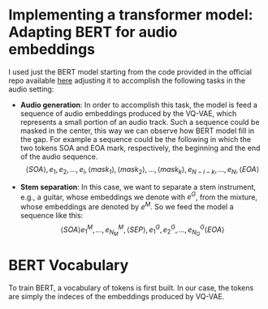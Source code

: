 # Implementing a transformer model: Adapting BERT for audio embeddings
I used just the BERT model starting from the code provided in the official repo available [here](https://github.com/codertimo/BERT-pytorch/tree/master) adjusting it to accomplish the following tasks in the audio setting:
- **Audio generation**: In order to accomplish this task, the model is feed a sequence of audio embeddings produced by the VQ-VAE, which represents a small portion of an audio track. Such a sequence could be masked in the center, this way we can observe how BERT model fill in the gap. For example a sequence could be the following in which the two tokens SOA and EOA mark, respectively, the beginning and the end of the audio sequence.
$$\langle SOA\rangle, e_1, e_2,…, e_i ,\langle mask_1\rangle, \langle mask_2\rangle, …, \langle mask_k\rangle,e_{N-i-k}, …, e_N, \langle EOA \rangle $$

- **Stem separation**: In this case, we want to separate a stem instrument, e.g., a guitar, whose embeddings we denote with $e^G$, from the mixture, whose embeddings are denoted by $e^M$. So we feed the model a sequence like this:
$$\langle SOA\rangle e^M_1,…, e^M_{N_M},\langle SEP \rangle,e^G_{1}, e^G_2, …, e^G_{N_G} \langle EOA \rangle$$

# BERT Vocabulary
To train BERT, a vocabulary of tokens is first built. In our case, the tokens are simply the indeces of the embeddings produced by VQ-VAE.
